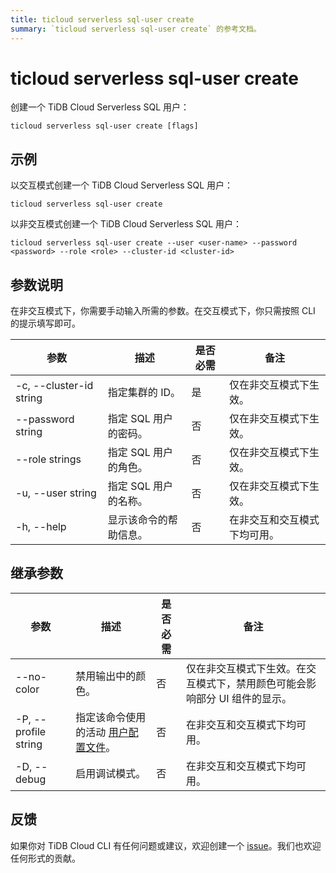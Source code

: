 ```yaml
---
title: ticloud serverless sql-user create
summary: `ticloud serverless sql-user create` 的参考文档。
---
```


# ticloud serverless sql-user create

创建一个 TiDB Cloud Serverless SQL 用户：

```shell
ticloud serverless sql-user create [flags]
```

## 示例

以交互模式创建一个 TiDB Cloud Serverless SQL 用户：

```shell
ticloud serverless sql-user create
```

以非交互模式创建一个 TiDB Cloud Serverless SQL 用户：

```shell
ticloud serverless sql-user create --user <user-name> --password <password> --role <role> --cluster-id <cluster-id>
```

## 参数说明

在非交互模式下，你需要手动输入所需的参数。在交互模式下，你只需按照 CLI 的提示填写即可。

| 参数                    | 描述                                         | 是否必需 | 备注                                               |
|-------------------------|----------------------------------------------|----------|----------------------------------------------------|
| -c, --cluster-id string | 指定集群的 ID。                              | 是       | 仅在非交互模式下生效。                             |
| --password string       | 指定 SQL 用户的密码。                        | 否       | 仅在非交互模式下生效。                             |
| --role strings          | 指定 SQL 用户的角色。                        | 否       | 仅在非交互模式下生效。                             |
| -u, --user string       | 指定 SQL 用户的名称。                        | 否       | 仅在非交互模式下生效。                             |
| -h, --help              | 显示该命令的帮助信息。                       | 否       | 在非交互和交互模式下均可用。                       |

## 继承参数

| 参数                 | 描述                                                                                                 | 是否必需 | 备注                                                                                      |
|----------------------|------------------------------------------------------------------------------------------------------|----------|-------------------------------------------------------------------------------------------|
| --no-color           | 禁用输出中的颜色。                                                                                   | 否       | 仅在非交互模式下生效。在交互模式下，禁用颜色可能会影响部分 UI 组件的显示。                |
| -P, --profile string | 指定该命令使用的活动 [用户配置文件](/tidb-cloud/cli-reference.md#user-profile)。                      | 否       | 在非交互和交互模式下均可用。                                                              |
| -D, --debug          | 启用调试模式。                                                                                       | 否       | 在非交互和交互模式下均可用。                                                              |

## 反馈

如果你对 TiDB Cloud CLI 有任何问题或建议，欢迎创建一个 [issue](https://github.com/tidbcloud/tidbcloud-cli/issues/new/choose)。我们也欢迎任何形式的贡献。
